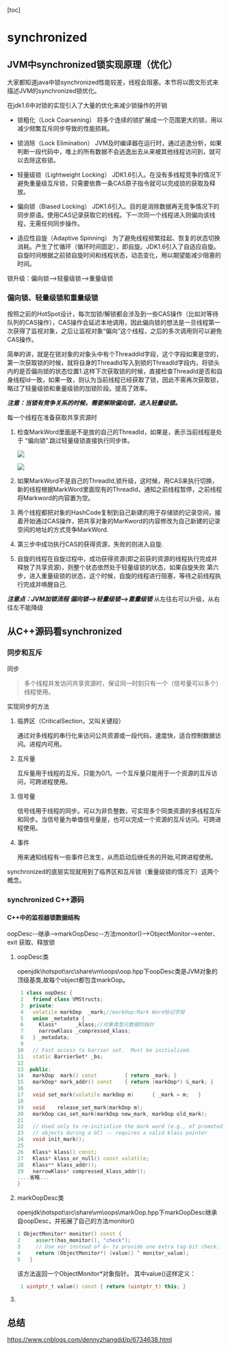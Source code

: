 [toc]
# synchronized



## JVM中synchronized锁实现原理（优化）

大家都知道java中锁synchronized性能较差，线程会阻塞。本节将以图文形式来描述JVM的synchronized锁优化。

在jdk1.6中对锁的实现引入了大量的优化来减少锁操作的开销

* 锁粗化（Lock Coarsening）
	将多个连续的锁扩展成一个范围更大的锁，用以减少频繁互斥同步导致的性能损耗。

* 锁消除（Lock Elimination）
	JVM及时编译器在运行时，通过逃逸分析，如果判断一段代码中，堆上的所有数据不会逃逸出去从来被其他线程访问到，就可以去除这些锁。

* 轻量级锁（Lightweight Locking）
	JDK1.6引入。在没有多线程竞争的情况下避免重量级互斥锁，只需要依靠一条CAS原子指令就可以完成锁的获取及释放。

* 偏向锁（Biased Locking）
	JDK1.6引入。目的是消除数据再无竞争情况下的同步原语。使用CAS记录获取它的线程。下一次同一个线程进入则偏向该线程，无需任何同步操作。

* 适应性自旋（Adaptive Spinning）
	为了避免线程频繁挂起、恢复的状态切换消耗。产生了忙循环（循环时间固定），即自旋。JDK1.6引入了自适应自旋。自旋时间根据之前锁自旋时间和线程状态，动态变化，用以期望能减少阻塞的时间。

锁升级：偏向锁-->轻量级锁-->重量级锁

### 偏向锁、轻量级锁和重量级锁

按照之前的HotSpot设计，每次加锁/解锁都会涉及到一些CAS操作（比如对等待队列的CAS操作），CAS操作会延迟本地调用，因此偏向锁的想法是一旦线程第一次获得了监视对象，之后让监视对象“偏向”这个线程，之后的多次调用则可以避免CAS操作。

简单的讲，就是在锁对象的对象头中有个ThreaddId字段，这个字段如果是空的，第一次获取锁的时候，就将自身的ThreadId写入到锁的ThreadId字段内，将锁头内的是否偏向锁的状态位置1.这样下次获取锁的时候，直接检查ThreadId是否和自身线程Id一致，如果一致，则认为当前线程已经获取了锁，因此不需再次获取锁，略过了轻量级锁和重量级锁的加锁阶段。提高了效率。

***注意：当锁有竞争关系的时候，需要解除偏向锁，进入轻量级锁。***

每一个线程在准备获取共享资源时

1. 检查MarkWord里面是不是放的自己的ThreadId，如果是，表示当前线程是处于 “偏向锁”.跳过轻量级锁直接执行同步体。
		
	![](media/15446805955141.jpg)
	
	![](media/15446806646131.jpg)

2. 如果MarkWord不是自己的ThreadId,锁升级，这时候，用CAS来执行切换，新的线程根据MarkWord里面现有的ThreadId，通知之前线程暂停，之前线程将Markword的内容置为空。
3. 两个线程都把对象的HashCode复制到自己新建的用于存储锁的记录空间，接着开始通过CAS操作，把共享对象的MarKword的内容修改为自己新建的记录空间的地址的方式竞争MarkWord.
4. 第三步中成功执行CAS的获得资源，失败的则进入自旋.
5. 自旋的线程在自旋过程中，成功获得资源(即之前获的资源的线程执行完成并释放了共享资源)，则整个状态依然处于轻量级锁的状态，如果自旋失败 第六步，进入重量级锁的状态，这个时候，自旋的线程进行阻塞，等待之前线程执行完成并唤醒自己.

***注意点：JVM加锁流程***
***偏向锁-->轻量级锁-->重量级锁***
从左往右可以升级，从右往左不能降级

## 从C++源码看synchronized

### 同步和互斥

同步
> 多个线程并发访问共享资源时，保证同一时刻只有一个（信号量可以多个）线程使用。

实现同步的方法

1. 临界区（CriticalSection，又叫关键段）
	
	通过对多线程的串行化来访问公共资源或一段代码，速度快，适合控制数据访问。进程内可用。

2. 互斥量

	互斥量用于线程的互斥。只能为0/1。一个互斥量只能用于一个资源的互斥访问，可跨进程使用。

3. 信号量
	
	信号线用于线程的同步。可以为非负整数，可实现多个同类资源的多线程互斥和同步。当信号量为单值信号量是，也可以完成一个资源的互斥访问。可跨进程使用。

4. 事件

	用来通知线程有一些事件已发生，从而启动后继任务的开始,可跨进程使用。

synchronized的底层实现就用到了临界区和互斥锁（重量级锁的情况下）这两个概念。

### synchronized C++源码

#### C++中的监视器锁数据结构

oopDesc--继承-->markOopDesc--方法monitor()-->ObjectMonitor-->enter、exit 获取、释放锁

1. oopDesc类

	openjdk\hotspot\src\share\vm\oops\oop.hpp下oopDesc类是JVM对象的顶级基类,故每个object都包含markOop。
	
	```c++
	 1 class oopDesc {
	 2   friend class VMStructs;
	 3  private:
	 4   volatile markOop  _mark;//markOop:Mark Word标记字段
	 5   union _metadata {
	 6     Klass*      _klass;//对象类型元数据的指针
	 7     narrowKlass _compressed_klass;
	 8   } _metadata;
	 9 
	10   // Fast access to barrier set.  Must be initialized.
	11   static BarrierSet* _bs;
	12 
	13  public:
	14   markOop  mark() const         { return _mark; }
	15   markOop* mark_addr() const    { return (markOop*) &_mark; }
	16 
	17   void set_mark(volatile markOop m)      { _mark = m;   }
	18 
	19   void    release_set_mark(markOop m);
	20   markOop cas_set_mark(markOop new_mark, markOop old_mark);
	21 
	22   // Used only to re-initialize the mark word (e.g., of promoted
	23   // objects during a GC) -- requires a valid klass pointer
	24   void init_mark();
	25 
	26   Klass* klass() const;
	27   Klass* klass_or_null() const volatile;
	28   Klass** klass_addr();
	29   narrowKlass* compressed_klass_addr();
	....省略...
	}
	```

2. markOopDesc类	
	
	openjdk\hotspot\src\share\vm\oops\markOop.hpp下markOopDesc继承自oopDesc，并拓展了自己的方法monitor()
	
	```c++
	1 ObjectMonitor* monitor() const {
	2     assert(has_monitor(), "check");
	3     // Use xor instead of &~ to provide one extra tag-bit check.
	4     return (ObjectMonitor*) (value() ^ monitor_value);
	5   }
	```
	该方法返回一个ObjectMonitor*对象指针。
	其中value()这样定义：

	```c++
	 1 uintptr_t value() const { return (uintptr_t) this; }
	```

3. 
	
	
	
	
	
	
	
	
## 总结

https://www.cnblogs.com/dennyzhangdd/p/6734638.html


